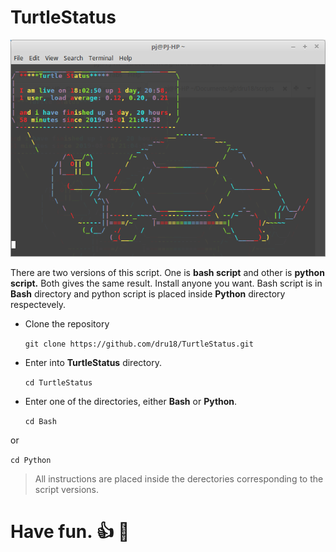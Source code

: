 # TurtleStatus

![turtlestatus.png](https://github.com/dru18/TurtleStatus/blob/master/screenshots/turtlestatus.png)

There are two versions of this script. One is **bash script** and other is **python script.** Both gives the same result. Install anyone you want. Bash script is in **Bash** directory and python script is placed inside **Python** directory respectevely.

- Clone the repository

  `git clone https://github.com/dru18/TurtleStatus.git`

- Enter into **TurtleStatus** directory.

  `cd TurtleStatus`

- Enter one of the directories, either **Bash** or **Python**.

  `cd Bash`

 or

  `cd Python`

> All instructions are placed inside the derectories corresponding to the script versions.

# Have fun. :+1: :turtle:
